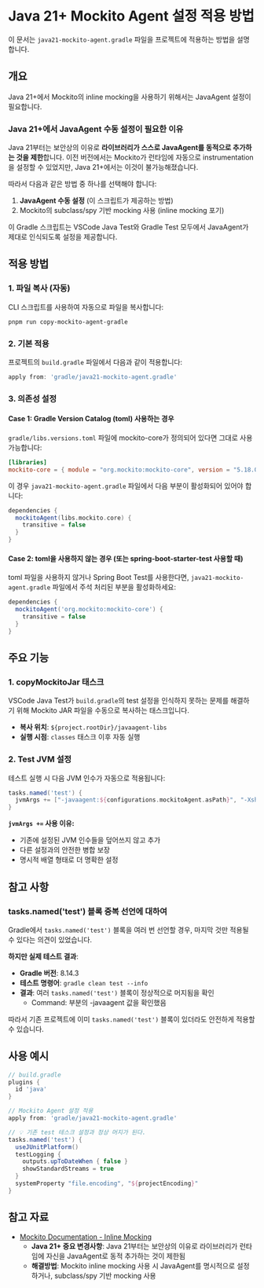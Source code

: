 # Java 21+ Mockito Agent 설정 적용 방법

이 문서는 `java21-mockito-agent.gradle` 파일을 프로젝트에 적용하는 방법을 설명합니다.

## 개요

Java 21+에서 Mockito의 inline mocking을 사용하기 위해서는 JavaAgent 설정이 필요합니다. 

### Java 21+에서 JavaAgent 수동 설정이 필요한 이유

Java 21부터는 보안상의 이유로 **라이브러리가 스스로 JavaAgent를 동적으로 추가하는 것을 제한**합니다. 이전 버전에서는 Mockito가 런타임에 자동으로 instrumentation을 설정할 수 있었지만, Java 21+에서는 이것이 불가능해졌습니다.

따라서 다음과 같은 방법 중 하나를 선택해야 합니다:
1. **JavaAgent 수동 설정** (이 스크립트가 제공하는 방법)
2. Mockito의 subclass/spy 기반 mocking 사용 (inline mocking 포기)

이 Gradle 스크립트는 VSCode Java Test와 Gradle Test 모두에서 JavaAgent가 제대로 인식되도록 설정을 제공합니다.

## 적용 방법

### 1. 파일 복사 (자동)

CLI 스크립트를 사용하여 자동으로 파일을 복사합니다:

```bash
pnpm run copy-mockito-agent-gradle
```

### 2. 기본 적용

프로젝트의 `build.gradle` 파일에서 다음과 같이 적용합니다:

```gradle
apply from: 'gradle/java21-mockito-agent.gradle'
```

### 3. 의존성 설정

#### Case 1: Gradle Version Catalog (toml) 사용하는 경우

`gradle/libs.versions.toml` 파일에 mockito-core가 정의되어 있다면 그대로 사용 가능합니다:

```toml
[libraries]
mockito-core = { module = "org.mockito:mockito-core", version = "5.18.0" }
```

이 경우 `java21-mockito-agent.gradle` 파일에서 다음 부분이 활성화되어 있어야 합니다:

```groovy
dependencies {
  mockitoAgent(libs.mockito.core) {
    transitive = false
  }
}
```

#### Case 2: toml을 사용하지 않는 경우 (또는 **spring-boot-starter-test** 사용할 때)

toml 파일을 사용하지 않거나 Spring Boot Test를 사용한다면, `java21-mockito-agent.gradle` 파일에서 주석 처리된 부분을 활성화하세요:

```groovy
dependencies {
  mockitoAgent('org.mockito:mockito-core') {
    transitive = false
  }
}
```

## 주요 기능

### 1. copyMockitoJar 태스크

VSCode Java Test가 `build.gradle`의 test 설정을 인식하지 못하는 문제를 해결하기 위해 Mockito JAR 파일을 수동으로 복사하는 태스크입니다.

- **복사 위치**: `${project.rootDir}/javaagent-libs`
- **실행 시점**: `classes` 태스크 이후 자동 실행

### 2. Test JVM 설정

테스트 실행 시 다음 JVM 인수가 자동으로 적용됩니다:

```groovy
tasks.named('test') {
  jvmArgs += ["-javaagent:${configurations.mockitoAgent.asPath}", "-Xshare:off"]
}
```

**`jvmArgs +=` 사용 이유:**
- 기존에 설정된 JVM 인수들을 덮어쓰지 않고 추가
- 다른 설정과의 안전한 병합 보장
- 명시적 배열 형태로 더 명확한 설정

## 참고 사항

### tasks.named('test') 블록 중복 선언에 대하여

Gradle에서 `tasks.named('test')` 블록을 여러 번 선언할 경우, 마지막 것만 적용될 수 있다는 의견이 있었습니다. 

**하지만 실제 테스트 결과**:
- **Gradle 버전**: 8.14.3
- **테스트 명령어**: `gradle clean test --info`
- **결과**: 여러 `tasks.named('test')` 블록이 정상적으로 머지됨을 확인
  - Command: 부분의 -javaagent 값을 확인했음


따라서 기존 프로젝트에 이미 `tasks.named('test')` 블록이 있더라도 안전하게 적용할 수 있습니다.

## 사용 예시

```groovy
// build.gradle
plugins {
  id 'java'
}

// Mockito Agent 설정 적용
apply from: 'gradle/java21-mockito-agent.gradle'

// 💡 기존 test 테스크 설정과 정상 머지가 된다.
tasks.named('test') {
  useJUnitPlatform()
  testLogging {
    outputs.upToDateWhen { false }
    showStandardStreams = true
  }
  systemProperty "file.encoding", "${projectEncoding}"
}
```

## 참고 자료

- [Mockito Documentation - Inline Mocking](https://javadoc.io/doc/org.mockito/mockito-core/latest/org.mockito/org/mockito/Mockito.html#0.3)
  - **Java 21+ 중요 변경사항**: Java 21부터는 보안상의 이유로 라이브러리가 런타임에 자신을 JavaAgent로 동적 추가하는 것이 제한됨
  - **해결방법**: Mockito inline mocking 사용 시 JavaAgent를 명시적으로 설정하거나, subclass/spy 기반 mocking 사용